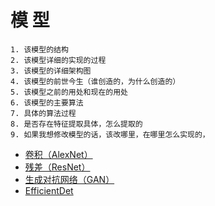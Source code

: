 # 模 型
```
1. 该模型的结构
2. 该模型详细的实现的过程
3. 该模型的详细架构图
4. 该模型的前世今生（谁创造的，为什么创造的）
5. 该模型之前的用处和现在的用处
6. 该模型的主要算法
7. 具体的算法过程
8. 是否存在特征提取具体，怎么提取的
9. 如果我想修改模型的话，该改哪里，在哪里怎么实现的，
```

- [卷积（AlexNet）](alexnet.md)
- [残差（ResNet）](resnet.md)
- [生成对抗网络（GAN）](gan.md) 
- [EfficientDet](efficientdet.md)